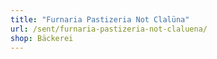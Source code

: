 ```yaml
---
title: "Furnaria Pastizeria Not Clalüna"
url: /sent/furnaria-pastizeria-not-claluena/
shop: Bäckerei
---
```


